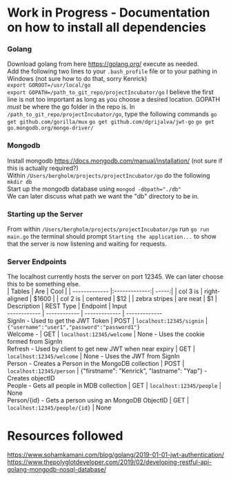 # Work in Progress - Documentation on how to install all dependencies

### Golang  
Download golang from here https://golang.org/ execute as needed.  
Add the following two lines to your `.bash_profile` file or to your pathing in Windows (not sure how to do that, sorry Kenrick)  
`export GOROOT=/usr/local/go`  
`export GOPATH=/path_to_git_repo/projectIncubator/go`
I believe the first line is not too important as long as you choose a desired location. GOPATH *must* be where the go folder in the repo is.
In `/path_to_git_repo/projectIncubator/go`, type the following commands
`go get github.com/gorilla/mux`
`go get github.com/dgrijalva/jwt-go`
`go get go.mongodb.org/mongo-driver/`

### Mongodb
Install mongodb https://docs.mongodb.com/manual/installation/ (not sure if this is actually required?)  
Within `/Users/bergholm/projects/projectIncubator/go` do the following
`mkdir db`  
Start up the mongodb database using
`mongod -dbpath="./db"`  
We can later discuss what path we want the "db" directory to be in.

### Starting up the Server  
From within `/Users/bergholm/projects/projectIncubator/go` run `go run main.go` the terminal should prompt
`Starting the application...` to show that the server is now listening and waiting for requests.

### Server Endpoints
The localhost currently hosts the server on port 12345. We can later choose this to be something else.  
| Tables        | Are           | Cool  |
| ------------- |:-------------:| -----:|
| col 3 is      | right-aligned | $1600 |
| col 2 is      | centered      |   $12 |
| zebra stripes | are neat      |    $1 |
Description | REST Type | Endpoint | Input  
------------ | ------------ | ------------- | -------------  
SignIn - Used to get the JWT Token | POST | `localhost:12345/signin` | `{"username":"user1","password":"password1"}`  
Welcome - | GET | `localhost:12345/welcome` | None - Uses the cookie formed from SignIn  
Refresh - Used by client to get new JWT when near expiry | GET | `localhost:12345/welcome` | None - Uses the JWT from SignIn  
Person - Creates a Person in the MongoDB collection | POST | `localhost:12345/person` | {"firstname": "Kenrick", "lastname": "Yap"} - Creates objectID  
People - Gets all people in MDB collection | GET | `localhost:12345/people` | None  
Person/{id} - Gets a person using an MongoDB ObjectID | GET | `localhost:12345/people/{id}` | None  

# Resources followed

https://www.sohamkamani.com/blog/golang/2019-01-01-jwt-authentication/  
https://www.thepolyglotdeveloper.com/2019/02/developing-restful-api-golang-mongodb-nosql-database/
